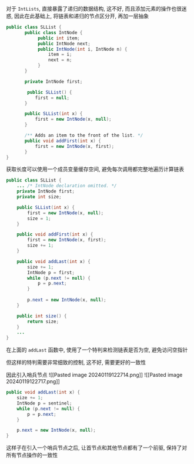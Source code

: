 对于 `IntLists`, 直接暴露了递归的数据结构, 这不好, 而且添加元素的操作也很迷惑, 因此在此基础上, 将链表和递归的节点区分开, 再加一层抽象

```java
public class SLList {
       public class IntNode {
            public int item;
            public IntNode next;
            public IntNode(int i, IntNode n) {
                item = i;
                next = n;
            }
       }

       private IntNode first; 

		public SLList() {
           first = null;
       } 

       public SLList(int x) {
           first = new IntNode(x, null);
       } 

	   /** Adds an item to the front of the list. */
	   public void addFirst(int x) {
	       first = new IntNode(x, first);
	   }
}
```

获取长度可以使用一个成员变量缓存空间, 避免每次调用都完整地遍历计算链表
```java
public class SLList {
    ... /* IntNode declaration omitted. */
    private IntNode first;
    private int size;

    public SLList(int x) {
        first = new IntNode(x, null);
        size = 1;
    }

    public void addFirst(int x) {
        first = new IntNode(x, first);
        size += 1;
    }

	public void addLast(int x) {
	    size += 1;
	    IntNode p = first;
	    while (p.next != null) {
	        p = p.next;
	    }
	
	    p.next = new IntNode(x, null);
	}

    public int size() {
        return size;
    }
    ...
}
```

在上面的 `addLast` 函数中, 使用了一个特判来检测链表是否为空, 避免访问空指针

但这样的特判需要非常细致的控制, 这不好, 需要更好的一致性

因此引入哨兵节点
![[Pasted image 20240119122714.png]]
![[Pasted image 20240119122717.png]]

```java
public void addLast(int x) {
    size += 1;
    IntNode p = sentinel;
    while (p.next != null) {
        p = p.next;
    }

    p.next = new IntNode(x, null);
}
```

这样子在引入一个哨兵节点之后, 让首节点和其他节点都有了一个前驱, 保持了对所有节点操作的一致性


